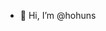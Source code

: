 - 👋 Hi, I’m @hohuns


<!---
hohuns/hohuns is a ✨ special ✨ repository because its `README.md` (this file) appears on your GitHub profile.
You can click the Preview link to take a look at your changes.
--->
